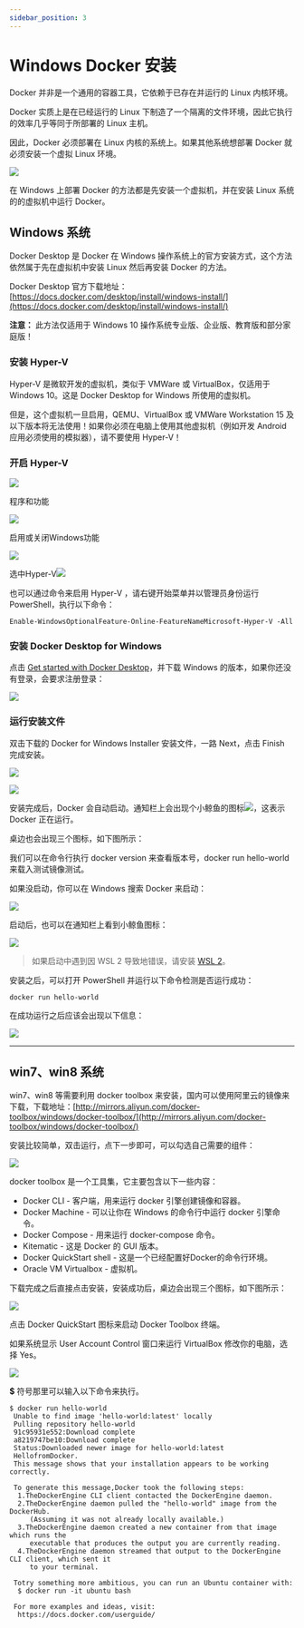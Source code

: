 ```yaml
---
sidebar_position: 3
---
```

# Windows Docker 安装

Docker 并非是一个通用的容器工具，它依赖于已存在并运行的 Linux 内核环境。

Docker 实质上是在已经运行的 Linux 下制造了一个隔离的文件环境，因此它执行的效率几乎等同于所部署的 Linux 主机。

因此，Docker 必须部署在 Linux 内核的系统上。如果其他系统想部署 Docker 就必须安装一个虚拟 Linux 环境。

![](https://www.runoob.com/wp-content/uploads/2016/05/CV09QJMI2fb7L2k0.png)

在 Windows 上部署 Docker 的方法都是先安装一个虚拟机，并在安装 Linux 系统的的虚拟机中运行 Docker。

## Windows 系统

Docker Desktop 是 Docker 在 Windows 操作系统上的官方安装方式，这个方法依然属于先在虚拟机中安装 Linux 然后再安装 Docker 的方法。

Docker Desktop 官方下载地址： [https://docs.docker.com/desktop/install/windows-install/](https://docs.docker.com/desktop/install/windows-install/)

 **注意：** 此方法仅适用于 Windows 10 操作系统专业版、企业版、教育版和部分家庭版！

### 安装 Hyper-V

Hyper-V 是微软开发的虚拟机，类似于 VMWare 或 VirtualBox，仅适用于 Windows 10。这是 Docker Desktop for Windows 所使用的虚拟机。

但是，这个虚拟机一旦启用，QEMU、VirtualBox 或 VMWare Workstation 15 及以下版本将无法使用！如果你必须在电脑上使用其他虚拟机（例如开发 Android 应用必须使用的模拟器），请不要使用 Hyper-V！

### 开启 Hyper-V

![](https://www.runoob.com/wp-content/uploads/2017/12/1513668234-4363-20171206211136409-1609350099.png)

程序和功能

![](https://www.runoob.com/wp-content/uploads/2017/12/1513668234-4368-20171206211345066-1430601107.png)

启用或关闭Windows功能

![](https://www.runoob.com/wp-content/uploads/2017/12/1513668234-9748-20171206211435534-1499766232.png)

选中Hyper-V![](https://www.runoob.com/wp-content/uploads/2017/12/1513668234-6433-20171206211858191-1177002365.png)

也可以通过命令来启用 Hyper-V ，请右键开始菜单并以管理员身份运行 PowerShell，执行以下命令：

```
Enable-WindowsOptionalFeature-Online-FeatureNameMicrosoft-Hyper-V -All
```

### 安装 Docker Desktop for Windows

点击 [Get started with Docker Desktop](https://hub.docker.com/?overlay=onboarding)，并下载 Windows 的版本，如果你还没有登录，会要求注册登录：

![](https://www.runoob.com/wp-content/uploads/2016/05/5AEB69DA-6912-4B08-BE79-293FBE659894.png)

### 运行安装文件

双击下载的 Docker for Windows Installer 安装文件，一路 Next，点击 Finish 完成安装。

![](https://www.runoob.com/wp-content/uploads/2017/12/1513669129-6146-20171206214940331-1428569749.png)

![](https://www.runoob.com/wp-content/uploads/2017/12/1513668903-9668-20171206220321613-1349447293.png)

安装完成后，Docker 会自动启动。通知栏上会出现个小鲸鱼的图标![](https://www.runoob.com/wp-content/uploads/2017/12/1513582421-4552-whale-x-win.png)，这表示 Docker 正在运行。

桌边也会出现三个图标，如下图所示：

我们可以在命令行执行 docker version 来查看版本号，docker run hello-world 来载入测试镜像测试。

如果没启动，你可以在 Windows 搜索 Docker 来启动：

![](https://www.runoob.com/wp-content/uploads/2017/12/1513585082-6751-docker-app-search.png)

启动后，也可以在通知栏上看到小鲸鱼图标：

![](https://www.runoob.com/wp-content/uploads/2017/12/1513585123-3777-whale-taskbar-circle.png)

> 如果启动中遇到因 WSL 2 导致地错误，请安装 [WSL 2](https://docs.microsoft.com/zh-cn/windows/wsl/install-win10)。

安装之后，可以打开 PowerShell 并运行以下命令检测是否运行成功：

```
docker run hello-world
```

在成功运行之后应该会出现以下信息：

![](https://www.runoob.com/wp-content/uploads/2016/05/EmkOezweLQVIwA1T__original.png)

---

## win7、win8 系统

win7、win8 等需要利用 docker toolbox 来安装，国内可以使用阿里云的镜像来下载，下载地址：[http://mirrors.aliyun.com/docker-toolbox/windows/docker-toolbox/](http://mirrors.aliyun.com/docker-toolbox/windows/docker-toolbox/)

安装比较简单，双击运行，点下一步即可，可以勾选自己需要的组件：

![](https://www.runoob.com/wp-content/uploads/2016/05/691999-20180512142142130-1831870973.png)

docker toolbox 是一个工具集，它主要包含以下一些内容：

* Docker CLI - 客户端，用来运行 docker 引擎创建镜像和容器。
* Docker Machine - 可以让你在 Windows 的命令行中运行 docker 引擎命令。
* Docker Compose - 用来运行 docker-compose 命令。
* Kitematic - 这是 Docker 的 GUI 版本。
* Docker QuickStart shell - 这是一个已经配置好Docker的命令行环境。
* Oracle VM Virtualbox - 虚拟机。

下载完成之后直接点击安装，安装成功后，桌边会出现三个图标，如下图所示：

![](https://www.runoob.com/wp-content/uploads/2017/12/icon-set.png)

点击 Docker QuickStart 图标来启动 Docker Toolbox 终端。

如果系统显示 User Account Control 窗口来运行 VirtualBox 修改你的电脑，选择 Yes。

![](https://www.runoob.com/wp-content/uploads/2017/12/1513667960-3359-b2d-shell.png)

**$** 符号那里可以输入以下命令来执行。

```
$ docker run hello-world
 Unable to find image 'hello-world:latest' locally
 Pulling repository hello-world
 91c95931e552:Download complete
 a8219747be10:Download complete
 Status:Downloaded newer image for hello-world:latest
 HellofromDocker.
 This message shows that your installation appears to be working correctly.

 To generate this message,Docker took the following steps:
  1.TheDockerEngine CLI client contacted the DockerEngine daemon.
  2.TheDockerEngine daemon pulled the "hello-world" image from the DockerHub.
     (Assuming it was not already locally available.)
  3.TheDockerEngine daemon created a new container from that image which runs the
     executable that produces the output you are currently reading.
  4.TheDockerEngine daemon streamed that output to the DockerEngine CLI client, which sent it
     to your terminal.

 Totry something more ambitious, you can run an Ubuntu container with:
  $ docker run -it ubuntu bash

 For more examples and ideas, visit:
  https://docs.docker.com/userguide/
```
